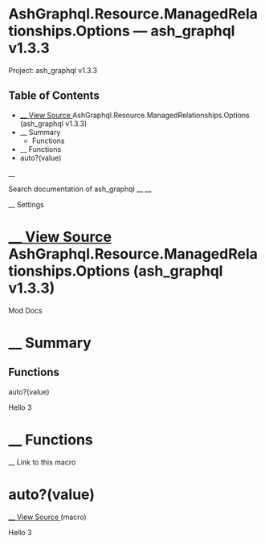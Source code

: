# AshGraphql.Resource.ManagedRelationships.Options — ash_graphql v1.3.3

Project: ash_graphql v1.3.3

## Table of Contents

- [ __ View Source ](external_link) AshGraphql.Resource.ManagedRelationships.Options (ash_graphql v1.3.3)
- __ Summary
  - Functions
- __ Functions
- auto?(value)

__

Search documentation of ash_graphql __ __

__ Settings

#  [ __ View Source ](external_link) AshGraphql.Resource.ManagedRelationships.Options (ash_graphql v1.3.3)

Mod Docs

#  __ Summary

##  Functions

auto?(value)

Hello 3

#  __ Functions

__ Link to this macro

# auto?(value)

[ __ View Source ](external_link) (macro)

Hello 3
